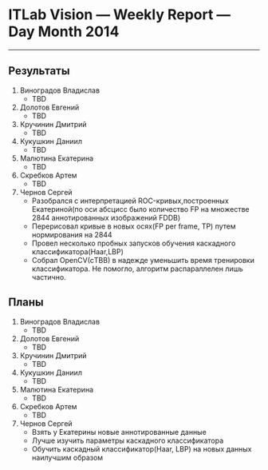 # ITLab Vision — Weekly Report — Day Month 2014

----------------

## Результаты

  1. Виноградов Владислав
     - TBD
  1. Долотов Евгений
     - TBD
  1. Кручинин Дмитрий
     - TBD
  1. Кукушкин Даниил
     - TBD
  1. Малютина Екатерина
     - TBD
  1. Скребков Артем
     - TBD
  1. Чернов Сергей
     - Разобрался с интерпретацией ROC-кривых,построенных Екатериной(по оси абсцисс было количество FP на множестве 2844 аннотированных изображений FDDB)
     - Перерисовал кривые в новых осях(FP per frame, TP) путем нормирования на 2844
     - Провел несколько пробных запусков обучения каскадного классификатора(Haar,LBP)
     - Собрал OpenCV(сTBB) в надежде уменьшить время тренировки классификатора. Не помогло, алгоритм распараллелен лишь частично.

## Планы

  1. Виноградов Владислав
     - TBD
  1. Долотов Евгений
     - TBD
  1. Кручинин Дмитрий
     - TBD
  1. Кукушкин Даниил
     - TBD
  1. Малютина Екатерина
     - TBD
  1. Скребков Артем
     - TBD
  1. Чернов Сергей
     - Взять у Екатерины новые аннотированные данные
     - Лучше изучить параметры каскадного классификатора
     - Обучить каскадный классификатор(Haar, LBP) на новых данных наилучшим образом

